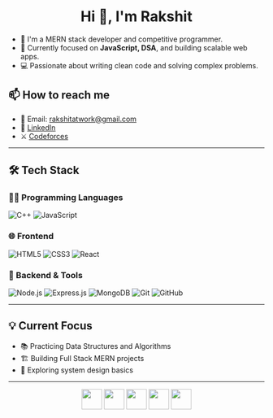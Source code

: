 <h1 align="center">Hi 👋, I'm Rakshit</h1>

- 🎯 I'm a MERN stack developer and competitive programmer.  
- 🧠 Currently focused on **JavaScript, DSA**, and building scalable web apps.  
- 💻 Passionate about writing clean code and solving complex problems.  

## 📫 How to reach me
- 📧 Email: rakshitatwork@gmail.com  
- 🔗 [LinkedIn](https://www.linkedin.com/in/rakshit-chauhan-2486a4327/)  
- ⚔️ [Codeforces](https://codeforces.com/profile/rakshit04)

---

## 🛠️ Tech Stack

### 👨‍💻 Programming Languages  
![C++](https://img.shields.io/badge/-C++-00599C?style=flat&logo=c%2B%2B&logoColor=white)
![JavaScript](https://img.shields.io/badge/-JavaScript-F7DF1E?style=flat&logo=javascript&logoColor=black)

### 🌐 Frontend  
![HTML5](https://img.shields.io/badge/-HTML5-E34F26?style=flat&logo=html5&logoColor=white)
![CSS3](https://img.shields.io/badge/-CSS3-1572B6?style=flat&logo=css3)
![React](https://img.shields.io/badge/-React-61DAFB?style=flat&logo=react&logoColor=black)

### 🧰 Backend & Tools  
![Node.js](https://img.shields.io/badge/-Node.js-339933?style=flat&logo=node.js&logoColor=white)
![Express.js](https://img.shields.io/badge/-Express.js-000000?style=flat&logo=express&logoColor=white)
![MongoDB](https://img.shields.io/badge/-MongoDB-47A248?style=flat&logo=mongodb&logoColor=white)
![Git](https://img.shields.io/badge/-Git-F05032?style=flat&logo=git&logoColor=white)
![GitHub](https://img.shields.io/badge/-GitHub-181717?style=flat&logo=github)

---

## 💡 Current Focus

- 📚 Practicing Data Structures and Algorithms  
- 🏗️ Building Full Stack MERN projects  
- 🧩 Exploring system design basics  

---

<div align="center">
  <img src="https://cdn.jsdelivr.net/gh/devicons/devicon/icons/github/github-original.svg" width="40" />
  <img src="https://cdn.jsdelivr.net/gh/devicons/devicon/icons/javascript/javascript-original.svg" width="40" />
  <img src="https://cdn.jsdelivr.net/gh/devicons/devicon/icons/react/react-original.svg" width="40" />
  <img src="https://cdn.jsdelivr.net/gh/devicons/devicon/icons/mongodb/mongodb-original.svg" width="40" />
  <img src="https://cdn.jsdelivr.net/gh/devicons/devicon/icons/cplusplus/cplusplus-original.svg" width="40" />
</div>
